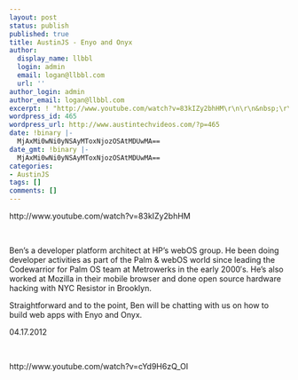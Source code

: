 ```yaml
---
layout: post
status: publish
published: true
title: AustinJS - Enyo and Onyx
author:
  display_name: llbbl
  login: admin
  email: logan@llbbl.com
  url: ''
author_login: admin
author_email: logan@llbbl.com
excerpt: ! "http://www.youtube.com/watch?v=83kIZy2bhHM\r\n\r\n&nbsp;\r\n\r\n"
wordpress_id: 465
wordpress_url: http://www.austintechvideos.com/?p=465
date: !binary |-
  MjAxMi0wNi0yNSAyMToxNjozOSAtMDUwMA==
date_gmt: !binary |-
  MjAxMi0wNi0yNSAyMToxNjozOSAtMDUwMA==
categories:
- AustinJS
tags: []
comments: []
---
```

<p>http://www.youtube.com/watch?v=83kIZy2bhHM</p>
<p>&nbsp;</p>
<p><a id="more"></a><a id="more-465"></a></p>
<p>Ben’s a developer platform architect at HP’s webOS group. He been doing developer activities as part of the Palm &amp; webOS world since leading the Codewarrior for Palm OS team at Metrowerks in the early 2000′s. He’s also worked at Mozilla in their mobile browser and done open source hardware hacking with NYC Resistor in Brooklyn.</p>
<p>Straightforward and to the point, Ben will be chatting with us on how to build web apps with Enyo and Onyx.</p>
<p>04.17.2012</p>
<p>&nbsp;</p>
<p>http://www.youtube.com/watch?v=cYd9H6zQ_OI</p>
